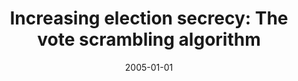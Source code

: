 ---
abstract: ''
authors:
- Gerald Fischer
- Wolfgang Zuser
- Thomas Grechenig
- Philipp Tomsich
- Peter Leitner
- Barbara Ondrisek
- N. Hantsch
date: '2005-01-01'
featured: false
links:
- name: Publik
  url: https://publik.tuwien.ac.at/showentry.php?ID=139687&lang=2
publication_types:
- '4'
publishDate: '2005-01-01'
specifics: null
title: 'Increasing election secrecy: The vote scrambling algorithm'
url_pdf: ''
---